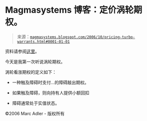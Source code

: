 <!--yml

分类：未分类

日期：2024-05-18 05:16:04

-->

# Magmasystems 博客：定价涡轮期权。

> 来源：[`magmasystems.blogspot.com/2006/10/pricing-turbo-warrants.html#0001-01-01`](http://magmasystems.blogspot.com/2006/10/pricing-turbo-warrants.html#0001-01-01)

资料请参阅[这里](http://www-rocq.inria.fr/mathfi/Amamef/slides/Persson.pdf)。

今天是我第一次听说涡轮期权。

涡轮看涨期权的定义如下：

- 一种触及障碍时支付...的障碍敲出期权。

- 如果触及障碍，则向持有人提供小额回扣

- 障碍通常处于实值状态。

©2006 Marc Adler - 版权所有
